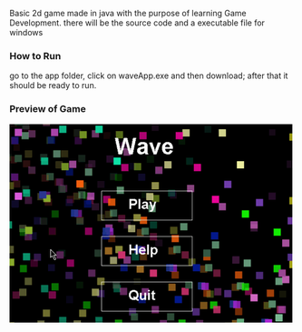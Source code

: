 Basic 2d game made in java with the purpose of learning Game Development.
there will be the source code and a executable file for windows

### How to Run
go to the app folder, click on waveApp.exe and then download; after that it should be ready to run.


### Preview of Game
<img src="waveGif.gif" alt="wave Gif">